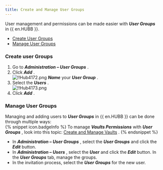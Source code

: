 ```yaml
---
title: Create and Manage User Groups
---
```

User management and permissions can be made easier with ***User Groups*** in {{ en.HUBB }}.  

* [Create User Groups](#create-user-groupscreate-user-groups) 
* [Manage User Groups](#manage-user-groups) 

### Create user Groups 

1. Go to ***Administration – User Groups*** . 
1. Click ***Add*** .  
![!!Hub4172.png](https://webdevolutions.azureedge.net/docs/en/hub/Hub4172.png) 
***Name*** your ***User Group*** . 
1. Select the ***Users*** .  
![!!Hub4173.png](https://webdevolutions.azureedge.net/docs/en/hub/Hub4173.png) 
1. Click ***Add*** . 

### Manage User Groups 

Managing and adding users to ***User Groups*** in {{ en.HUBB }} can be done through multiple ways:  
{% snippet icon.badgeInfo %} 
To manage ***Vaults Permissions*** with ***User Groups*** , look into this topic: [Create and Manage Vaults](/hub/web-interface/hub-overview/administration/management/vaults/create-manage-vaults/) . 
{% endsnippet %}
 
* In ***Administration – User Groups*** , select the ***User Groups*** and click the ***Edit*** button.  
* In ***Administration – Users*** , select the ***User*** and click the ***Edit*** button. In the ***User Groups*** tab, manage the groups.  
* In the invitation process, select the ***User Groups*** for the new user.  

